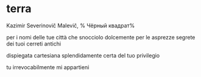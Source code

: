 # terra

Kazimir Severinovič Malevič, %
Чёрный квадрат%

per i nomi delle tue città
che snocciolo dolcemente
per le asprezze segrete
dei tuoi cerreti antichi

dispiegata
cartesiana
splendidamente certa
del tuo privilegio

tu irrevocabilmente
mi appartieni
